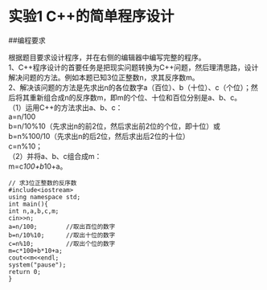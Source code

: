 # 实验1 C++的简单程序设计
##编程要求

根据题目要求设计程序，并在右侧的编辑器中编写完整的程序。  
1、C++程序设计的首要任务是把现实问题转换为C++问题，然后理清思路，设计解决问题的方法。例如本题已知3位正整数n，求其反序数m。  
2、解决该问题的方法是先求出n的各位数字a（百位）、b（十位）、c（个位）；然后将其重新组合成n的反序数m，即m的个位、十位和百位分别是a、b、c。  
（1）运用C++的方法求出a、b、c：  
a=n/100  
b=n/10%10（先求出n的前2位，然后求出前2位的个位，即十位）或b=n%100/10（先求出n的后2位，然后求出后2位的十位）  
c=n%10；  
（2）并将a、b、c组合成m：  
m=c*100+b*10+a。  

```c++{.line-numbers}  
// 求3位正整数的反序数
#include<iostream>
using namespace std;
int main(){
int n,a,b,c,m;
cin>>n;
a=n/100;        //取出百位的数字
b=n/10%10;      //取出十位的数字
c=n%10;         //取出个位的数字
m=c*100+b*10+a;
cout<<m<<endl;
system("pause");
return 0;
}
```